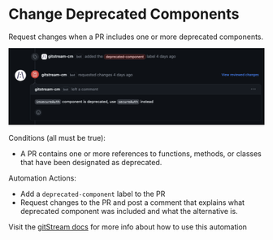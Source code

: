 # Change Deprecated Components

Request changes when a PR includes one or more deprecated components.

![Change Deprecated Components](change_deprecated_components.png)

Conditions (all must be true):
* A PR contains one or more references to functions, methods, or classes that have been designated as deprecated.

Automation Actions:
* Add a `deprecated-component` label to the PR
* Request changes to the PR and post a comment that explains what deprecated component was included and what the alternative is.

Visit the [gitStream docs](https://docs.gitstream.cm/) for more info about how to use this automation



